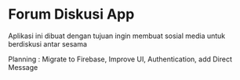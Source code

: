 # Forum Diskusi App

Aplikasi ini dibuat dengan tujuan ingin membuat sosial media untuk berdiskusi antar sesama


Planning : Migrate to Firebase, Improve UI, Authentication, add Direct Message
